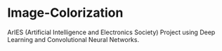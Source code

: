 # Image-Colorization
ArIES (Artificial Intelligence and Electronics Society) Project using Deep Learning and Convolutional Neural Networks.
